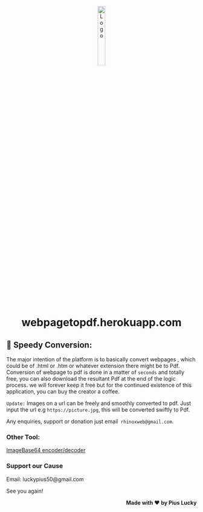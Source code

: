 <div align="center">
  <img src="https://webpagetopdf.herokuapp.com/main/static/img/logo_new.svg" width="20%" title="webpagetoPdf" alt="Logo">
</div>
<h1 align="center">
  webpagetopdf.herokuapp.com
</h1>

## 🚀 Speedy Conversion:
The major intention of the platform is to basically convert webpages , which could be of .html or .htm or whatever extension there might be to Pdf. Conversion of webpage to pdf is done in a matter of <code class="code_color">seconds</code> and totally
free, you can also download the resultant Pdf at the end of the logic process. we will forever keep it free but for the continued existence of this application, you can buy the creator a coffee. 
<p> <code class="code_color">Update:</code> Images on a url can be freely and smoothly converted to pdf. Just input the url e.g <code class="code_color">https://picture.jpg</code>,  this will be converted swiftly to Pdf.</p>
Any enquiries, support or donation just email<code class="code_color">&nbsp;rhinoxweb@gmail.com</code>. 
<h3>Other <span class="code_color">Tool:</span></h3>
<a href="https://imagebase64.herokuapp.com/" class="link-text" target="_blank">ImageBase64 encoder/decoder</a>
<h3 id="contact"> <span class="code_color">Support</span> our Cause</h3>
<p class="small-text">Email: luckypius50@gmail.com</p>     
  <p>See you again!</p>
<p align="center">
  
</p>
<p align="right"><b> Made with &#x2764; by Pius Lucky </b></p>
